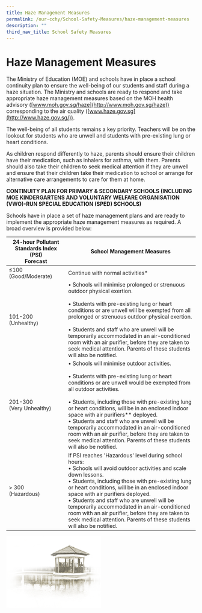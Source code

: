 ```yaml
---
title: Haze Management Measures
permalink: /our-cchy/School-Safety-Measures/haze-management-measures
description: ""
third_nav_title: School Safety Measures
---
```

Haze Management Measures
========================

The Ministry of Education (MOE) and schools have in place a school continuity plan to ensure the well-being of our students and staff during a haze situation. The Ministry and schools are ready to respond and take appropriate haze management measures based on the MOH health advisory ([www.moh.gov.sg/haze](http://www.moh.gov.sg/haze)) corresponding to the air quality ([www.haze.gov.sg](http://www.haze.gov.sg/)).  

  

The well-being of all students remains a key priority. Teachers will be on the lookout for students who are unwell and students with pre-existing lung or heart conditions.

  

As children respond differently to haze, parents should ensure their children have their medication, such as inhalers for asthma, with them. Parents should also take their children to seek medical attention if they are unwell and ensure that their children take their medication to school or arrange for alternative care arrangements to care for them at home.

**CONTINUITY PLAN FOR PRIMARY & SECONDARY SCHOOLS (INCLUDING MOE KINDERGARTENS AND VOLUNTARY WELFARE ORGANISATION (VWO)-RUN SPECIAL EDUCATION (SPED) SCHOOLS)**

Schools have in place a set of haze management plans and are ready to implement the appropriate haze management measures as required. A broad overview is provided below:

| **24-hour Pollutant Standards Index (PSI)<br>Forecast** 	| **School Management Measures** 	|
|---	|---	|
| ≤100<br>(Good/Moderate) 	| Continue with normal activities* 	|
| 101-200<br>(Unhealthy) 	     | • Schools will minimise prolonged or strenuous outdoor physical exertion.<br><br>• Students with pre-existing lung or heart conditions or are unwell will be exempted from all prolonged or strenuous outdoor physical exertion.<br><br>• Students and staff who are unwell will be temporarily accommodated in an air-conditioned room with an air purifier, before they are taken to seek medical attention. Parents of these students will also be notified. 	|
| 201-300<br>(Very Unhealthy) 	| • Schools will minimise outdoor activities.<br><br>• Students with pre-existing lung or heart conditions or are unwell would be exempted from all outdoor activities.<br><br>• Students, including those with pre-existing lung or heart conditions, will be in an enclosed indoor space with air purifiers** deployed.<br>• Students and staff who are unwell will be temporarily accommodated in an air-conditioned room with an air purifier, before they are taken to seek medical attention. Parents of these students will also be notified. 	|
| > 300<br>(Hazardous) 	| If PSI reaches 'Hazardous' level during school hours:<br>• Schools will avoid outdoor activities and scale down lessons.<br>• Students, including those with pre-existing lung or heart conditions, will be in an enclosed indoor space with air purifiers deployed.<br>• Students and staff who are unwell will be temporarily accommodated in an air-conditioned room with an air purifier, before they are taken to seek medical attention. Parents of these students will also be notified. 	|

<img src="/images/pavilion.png" 
     style="width:50%">